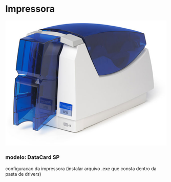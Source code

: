 # Impressora

![imagem impressora](https://raw.githubusercontent.com/soucriador/impressoras/master/datacardsp35/impressora_datacard_sp35.jpg)

### modelo: DataCard SP 

configuracao da impressora (instalar arquivo .exe que consta dentro da pasta de drivers)
